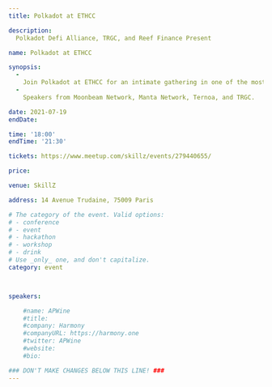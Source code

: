 ```yaml
---
title: Polkadot at ETHCC

description: 
  Polkadot Defi Alliance, TRGC, and Reef Finance Present

name: Polkadot at ETHCC

synopsis:
  -
    Join Polkadot at ETHCC for an intimate gathering in one of the most sexy venues in town, the SkillZ office located in the bustling Pigalle District in Paris. We will discuss the latest developments, meet with early stage projects, investors, and pioneers of the Polkadot Network.
  -
    Speakers from Moonbeam Network, Manta Network, Ternoa, and TRGC.

date: 2021-07-19
endDate:

time: '18:00'
endTime: '21:30'

tickets: https://www.meetup.com/skillz/events/279440655/

price: 

venue: SkillZ

address: 14 Avenue Trudaine, 75009 Paris

# The category of the event. Valid options:
# - conference
# - event
# - hackathon
# - workshop
# - drink
# Use _only_ one, and don't capitalize.
category: event



speakers:

    #name: APWine
    #title: 
    #company: Harmony
    #companyURL: https://harmony.one
    #twitter: APWine
    #website:
    #bio: 

### DON'T MAKE CHANGES BELOW THIS LINE! ###
---
```

<!-- ### DON'T MAKE CHANGES BELOW THIS LINE! ### -->

<Event-Content/>
